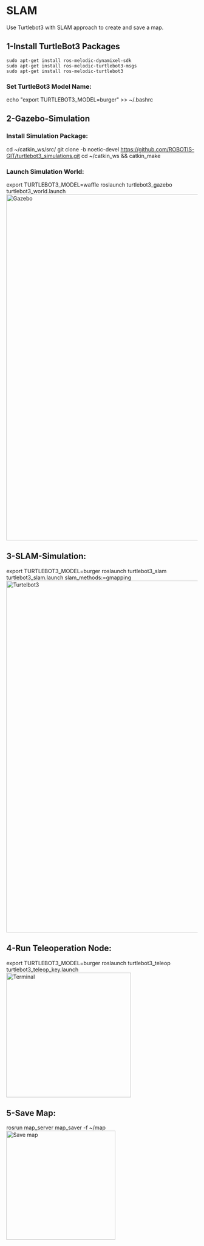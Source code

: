 # SLAM
Use Turtlebot3 with SLAM approach to create and save a map.
## 1-Install TurtleBot3 Packages
``` 
sudo apt-get install ros-melodic-dynamixel-sdk
sudo apt-get install ros-melodic-turtlebot3-msgs
sudo apt-get install ros-melodic-turtlebot3
``` 
### Set TurtleBot3 Model Name:
echo "export TURTLEBOT3_MODEL=burger" >> ~/.bashrc
## 2-Gazebo-Simulation
### Install Simulation Package:
cd ~/catkin_ws/src/
git clone -b noetic-devel https://github.com/ROBOTIS-GIT/turtlebot3_simulations.git
cd ~/catkin_ws && catkin_make
### Launch Simulation World:
export TURTLEBOT3_MODEL=waffle
roslaunch turtlebot3_gazebo turtlebot3_world.launch
<img width="911" alt="Gazebo" src="https://github.com/Razanalshaeri/SLAM/assets/135154136/a7d782a1-c474-401c-aa51-78f71b44bed1">
## 3-SLAM-Simulation:
export TURTLEBOT3_MODEL=burger
roslaunch turtlebot3_slam turtlebot3_slam.launch slam_methods:=gmapping
<img width="926" alt="Turtelbot3" src="https://github.com/Razanalshaeri/SLAM/assets/135154136/1d255837-b8d4-4c05-a6b1-c60766ca5918">
## 4-Run Teleoperation Node:
export TURTLEBOT3_MODEL=burger
roslaunch turtlebot3_teleop turtlebot3_teleop_key.launch
<img width="328" alt="Terminal" src="https://github.com/Razanalshaeri/SLAM/assets/135154136/8f60338f-0b99-45fd-9f39-6aede9c10daf">
## 5-Save Map:
rosrun map_server map_saver -f ~/map
<img width="287" alt="Save map" src="https://github.com/Razanalshaeri/SLAM/assets/135154136/5115ee27-15f4-4b8e-8309-51f653251770">





